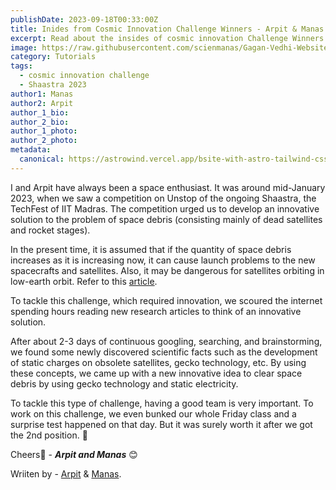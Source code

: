 ```yaml
---
publishDate: 2023-09-18T00:33:00Z
title: Inides from Cosmic Innovation Challenge Winners - Arpit & Manas
excerpt: Read about the insides of cosmic innovation Challenge Winners of Space Sustainability Track.
image: https://raw.githubusercontent.com/scienmanas/Gagan-Vedhi-Website/main/src/content/images_posts/cosmic-innovation-challenge-space-sustainability-track.png
category: Tutorials
tags:
  - cosmic innovation challenge
  - Shaastra 2023
author1: Manas
author2: Arpit
author_1_bio: 
author_2_bio: 
author_1_photo:
author_2_photo: 
metadata:
  canonical: https://astrowind.vercel.app/bsite-with-astro-tailwind-css
---
```

I and Arpit have always been a space enthusiast. It was around mid-January 2023, when we saw a competition on Unstop of the ongoing Shaastra, the TechFest of IIT Madras. The competition urged us to develop an innovative solution to the problem of space debris (consisting mainly of dead satellites and rocket stages).

In the present time, it is assumed that if the quantity of space debris increases as it is increasing now, it can cause launch problems to the new spacecrafts and satellites. Also, it may be dangerous for satellites orbiting in low-earth orbit. Refer to this [article](https://www.weforum.org/agenda/2023/06/orbital-debris-space-junk-removal).

To tackle this challenge, which required innovation, we scoured the internet spending hours reading new research articles to think of an innovative solution.

After about 2-3 days of continuous googling, searching, and brainstorming, we found some newly discovered scientific facts such as the development of static charges on obsolete satellites, gecko technology, etc. By using these concepts, we came up with a new innovative idea to clear space debris by using gecko technology and static electricity.

To tackle this type of challenge, having a good team is very important. To work on this challenge, we even bunked our whole Friday class and a surprise test happened on that day. But it was surely worth it after we got the 2nd position. 🎉

Cheers🥂 - ***Arpit and Manas*** 😊

Wriiten by - [Arpit](https://www.github.com/arpitguptagithub) & [Manas](https://www.github.com/scienmanas).
